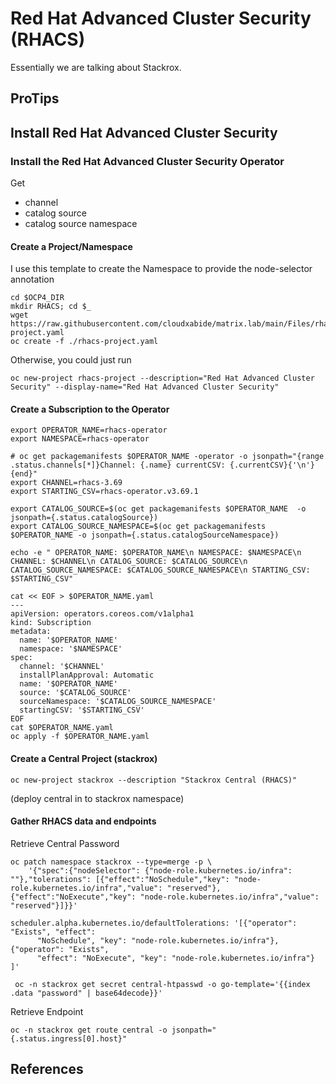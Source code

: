 # Red Hat Advanced Cluster Security (RHACS)

Essentially we are talking about Stackrox.


## ProTips

## Install Red Hat Advanced Cluster Security

### Install the Red Hat Advanced Cluster Security Operator

Get
  * channel
  * catalog source
  * catalog source namespace

#### Create a Project/Namespace
I use this template to create the Namespace to provide the node-selector annotation

```
cd $OCP4_DIR
mkdir RHACS; cd $_
wget https://raw.githubusercontent.com/cloudxabide/matrix.lab/main/Files/rhacs-project.yaml
oc create -f ./rhacs-project.yaml
```

Otherwise, you could just run
```
oc new-project rhacs-project --description="Red Hat Advanced Cluster Security" --display-name="Red Hat Advanced Cluster Security" 
```

#### Create a Subscription to the Operator
```
export OPERATOR_NAME=rhacs-operator
export NAMESPACE=rhacs-operator

# oc get packagemanifests $OPERATOR_NAME -operator -o jsonpath="{range .status.channels[*]}Channel: {.name} currentCSV: {.currentCSV}{'\n'}{end}"
export CHANNEL=rhacs-3.69
export STARTING_CSV=rhacs-operator.v3.69.1

export CATALOG_SOURCE=$(oc get packagemanifests $OPERATOR_NAME  -o jsonpath={.status.catalogSource})
export CATALOG_SOURCE_NAMESPACE=$(oc get packagemanifests $OPERATOR_NAME -o jsonpath={.status.catalogSourceNamespace})

echo -e " OPERATOR_NAME: $OPERATOR_NAME\n NAMESPACE: $NAMESPACE\n CHANNEL: $CHANNEL\n CATALOG_SOURCE: $CATALOG_SOURCE\n CATALOG_SOURCE_NAMESPACE: $CATALOG_SOURCE_NAMESPACE\n STARTING_CSV: $STARTING_CSV"

cat << EOF > $OPERATOR_NAME.yaml
---
apiVersion: operators.coreos.com/v1alpha1
kind: Subscription
metadata:
  name: '$OPERATOR_NAME'
  namespace: '$NAMESPACE'
spec:
  channel: '$CHANNEL'
  installPlanApproval: Automatic
  name: '$OPERATOR_NAME'
  source: '$CATALOG_SOURCE'
  sourceNamespace: '$CATALOG_SOURCE_NAMESPACE'
  startingCSV: '$STARTING_CSV'
EOF
cat $OPERATOR_NAME.yaml
oc apply -f $OPERATOR_NAME.yaml
```

#### Create a Central Project (stackrox)
```
oc new-project stackrox --description "Stackrox Central (RHACS)" 
```

(deploy central in to stackrox namespace)

#### Gather RHACS data and endpoints
Retrieve Central Password
```
oc patch namespace stackrox --type=merge -p \
    '{"spec":{"nodeSelector": {"node-role.kubernetes.io/infra": ""},"tolerations": [{"effect":"NoSchedule","key": "node-role.kubernetes.io/infra","value": "reserved"},{"effect":"NoExecute","key": "node-role.kubernetes.io/infra","value": "reserved"}]}}'

scheduler.alpha.kubernetes.io/defaultTolerations: '[{"operator": "Exists", "effect":
      "NoSchedule", "key": "node-role.kubernetes.io/infra"}, {"operator": "Exists",
      "effect": "NoExecute", "key": "node-role.kubernetes.io/infra"} ]'

 oc -n stackrox get secret central-htpasswd -o go-template='{{index .data "password" | base64decode}}'
```

Retrieve Endpoint
```
oc -n stackrox get route central -o jsonpath="{.status.ingress[0].host}"
```

## References
